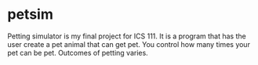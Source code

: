 # petsim

Petting simulator is my final project for ICS 111. It is a program that has the user create a pet animal that can get pet. You control how many times your pet can be pet. Outcomes of petting varies.
